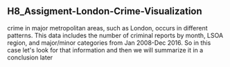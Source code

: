 ## H8_Assigment-London-Crime-Visualization

crime in major metropolitan areas, such as London, occurs in different patterns. This data includes the number of criminal reports by month, LSOA region, and major/minor categories from Jan 2008-Dec 2016. So in this case let's look for that information and then we will summarize it in a conclusion later

